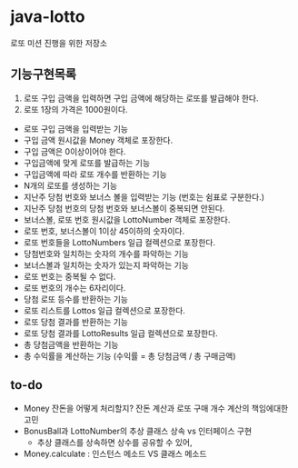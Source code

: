 
# java-lotto
로또 미션 진행을 위한 저장소

## 기능구현목록 

1. 로또 구입 금액을 입력하면 구입 금액에 해당하는 로또를 발급해야 한다.
2. 로또 1장의 가격은 1000원이다.

* 로또 구입 금액을 입력받는 기능
* 구입 금액 원시값을 Money 객체로 포장한다.
* 구입 금액은 0이상이어야 한다.
* 구입금액에 맞게 로또를 발급하는 기능
* 구입금액에 따라 로또 개수를 반환하는 기능
* N개의 로또를 생성하는 기능
* 지난주 당첨 번호와 보너스 볼을 입력받는 기능 (번호는 쉼표로 구분한다.)
* 지난주 당첨 번호의 당첨 번호와 보너스볼이 중복되면 안된다.
* 보너스볼, 로또 번호 원시값을 LottoNumber 객체로 포장한다.
* 로또 번호, 보너스볼이 1이상 45이하의 숫자이다.
* 로또 번호들을 LottoNumbers 일급 컬렉션으로 포장한다.
* 당첨번호와 일치하는 숫자의 개수를 파악하는 기능
* 보너스볼과 일치하는 숫자가 있는지 파악하는 기능
* 로또 번호는 중복될 수 없다.
* 로또 번호의 개수는 6자리이다.
* 당첨 로또 등수를 반환하는 기능
* 로또 리스트를 Lottos 일급 컬렉션으로 포장한다.
* 로또 당첨 결과를 반환하는 기능
* 로또 당첨 결과를 LottoResults 일급 컬렉션으로 포장한다.
* 총 당첨금액을 반환하는 기능
* 총 수익률을 계산하는 기능 (수익률 = 총 당첨금액 / 총 구매금액)

## to-do

* Money 잔돈을 어떻게 처리할지? 잔돈 계산과 로또 구매 개수 계산의 책임에대한 고민
* BonusBall과 LottoNumber의 추상 클래스 상속 vs 인터페이스 구현
  * 추상 클래스를 상속하면 상수를 공유할 수 있어,
* Money.calculate : 인스턴스 메소드 VS 클래스 메소드

